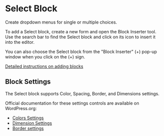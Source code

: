 # Select Block

Create dropdown menus for single or multiple choices.

To add a Select block, create a new form and open the Block Inserter tool. Use the search bar to find the Select block and click on its icon to insert it into the editor.

You can also choose the Select block from the "Block Inserter" (+) pop-up window when you click on the (+) sign.

[Detailed instructions on adding blocks](https://wordpress.org/documentation/article/adding-a-new-block/)

## Block Settings

The Select block supports Color, Spacing, Border, and Dimensions settings.

Official documentation for these settings controls are available on WordPress.org:

- [Colors Settings](https://wordpress.org/documentation/article/colors-settings-overview/)
- [Dimension Settings](https://wordpress.org/documentation/article/dimension-controls-overview/)
- [Border settings](https://wordpress.org/documentation/article/border-settings-overview/)
